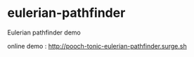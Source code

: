 # eulerian-pathfinder
Eulerian pathfinder demo

online demo : http://pooch-tonic-eulerian-pathfinder.surge.sh
